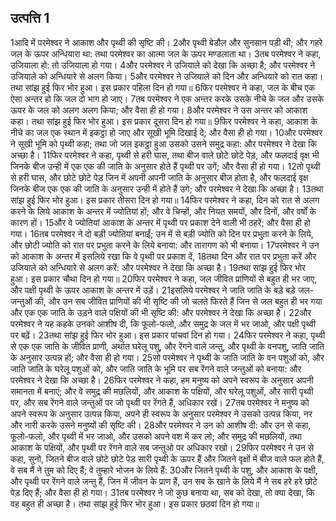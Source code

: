 ## उत्पत्ति 1

1आदि में परमेश्वर ने आकाश और पृथ्वी की सृष्टि की।
2और पृथ्वी बेडौल और सुनसान पड़ी थी; और गहरे जल के ऊपर अन्धियारा था: तथा परमेश्वर का आत्मा जल के ऊपर मण्डलाता था।
3तब परमेश्वर ने कहा, उजियाला हो: तो उजियाला हो गया।
4और परमेश्वर ने उजियाले को देखा कि अच्छा है; और परमेश्वर ने उजियाले को अन्धियारे से अलग किया।
5और परमेश्वर ने उजियाले को दिन और अन्धियारे को रात कहा। तथा सांझ हुई फिर भोर हुआ। इस प्रकार पहिला दिन हो गया॥
6फिर परमेश्वर ने कहा, जल के बीच एक ऐसा अन्तर हो कि जल दो भाग हो जाए।
7तब परमेश्वर ने एक अन्तर करके उसके नीचे के जल और उसके ऊपर के जल को अलग अलग किया; और वैसा ही हो गया।
8और परमेश्वर ने उस अन्तर को आकाश कहा। तथा सांझ हुई फिर भोर हुआ। इस प्रकार दूसरा दिन हो गया॥
9फिर परमेश्वर ने कहा, आकाश के नीचे का जल एक स्थान में इकट्ठा हो जाए और सूखी भूमि दिखाई दे; और वैसा ही हो गया।
10और परमेश्वर ने सूखी भूमि को पृथ्वी कहा; तथा जो जल इकट्ठा हुआ उसको उसने समुद्र कहा: और परमेश्वर ने देखा कि अच्छा है।
11फिर परमेश्वर ने कहा, पृथ्वी से हरी घास, तथा बीज वाले छोटे छोटे पेड़, और फलदाई वृक्ष भी जिनके बीज उन्ही में एक एक की जाति के अनुसार होते हैं पृथ्वी पर उगें; और वैसा ही हो गया।
12तो पृथ्वी से हरी घास, और छोटे छोटे पेड़ जिन में अपनी अपनी जाति के अनुसार बीज होता है, और फलदाई वृक्ष जिनके बीज एक एक की जाति के अनुसार उन्ही में होते हैं उगे; और परमेश्वर ने देखा कि अच्छा है।
13तथा सांझ हुई फिर भोर हुआ। इस प्रकार तीसरा दिन हो गया॥
14फिर परमेश्वर ने कहा, दिन को रात से अलग करने के लिये आकाश के अन्तर में ज्योतियां हों; और वे चिन्हों, और नियत समयों, और दिनों, और वर्षों के कारण हों।
15और वे ज्योतियां आकाश के अन्तर में पृथ्वी पर प्रकाश देने वाली भी ठहरें; और वैसा ही हो गया।
16तब परमेश्वर ने दो बड़ी ज्योतियां बनाईं; उन में से बड़ी ज्योति को दिन पर प्रभुता करने के लिये, और छोटी ज्योति को रात पर प्रभुता करने के लिये बनाया: और तारागण को भी बनाया।
17परमेश्वर ने उन को आकाश के अन्तर में इसलिये रखा कि वे पृथ्वी पर प्रकाश दें,
18तथा दिन और रात पर प्रभुता करें और उजियाले को अन्धियारे से अलग करें: और परमेश्वर ने देखा कि अच्छा है।
19तथा सांझ हुई फिर भोर हुआ। इस प्रकार चौथा दिन हो गया॥
20फिर परमेश्वर ने कहा, जल जीवित प्राणियों से बहुत ही भर जाए, और पक्षी पृथ्वी के ऊपर आकाश के अन्तर में उड़ें।
21इसलिये परमेश्वर ने जाति जाति के बड़े बड़े जल-जन्तुओं की, और उन सब जीवित प्राणियों की भी सृष्टि की जो चलते फिरते हैं जिन से जल बहुत ही भर गया और एक एक जाति के उड़ने वाले पक्षियों की भी सृष्टि की: और परमेश्वर ने देखा कि अच्छा है।
22और परमेश्वर ने यह कहके उनको आशीष दी, कि फूलो-फलो, और समुद्र के जल में भर जाओ, और पक्षी पृथ्वी पर बढ़ें।
23तथा सांझ हुई फिर भोर हुआ। इस प्रकार पांचवां दिन हो गया।
24फिर परमेश्वर ने कहा, पृथ्वी से एक एक जाति के जीवित प्राणी, अर्थात घरेलू पशु, और रेंगने वाले जन्तु, और पृथ्वी के वनपशु, जाति जाति के अनुसार उत्पन्न हों; और वैसा ही हो गया।
25सो परमेश्वर ने पृथ्वी के जाति जाति के वन पशुओं को, और जाति जाति के घरेलू पशुओं को, और जाति जाति के भूमि पर सब रेंगने वाले जन्तुओं को बनाया: और परमेश्वर ने देखा कि अच्छा है।
26फिर परमेश्वर ने कहा, हम मनुष्य को अपने स्वरूप के अनुसार अपनी समानता में बनाएं; और वे समुद्र की मछलियों, और आकाश के पक्षियों, और घरेलू पशुओं, और सारी पृथ्वी पर, और सब रेंगने वाले जन्तुओं पर जो पृथ्वी पर रेंगते हैं, अधिकार रखें।
27तब परमेश्वर ने मनुष्य को अपने स्वरूप के अनुसार उत्पन्न किया, अपने ही स्वरूप के अनुसार परमेश्वर ने उसको उत्पन्न किया, नर और नारी करके उसने मनुष्यों की सृष्टि की।
28और परमेश्वर ने उन को आशीष दी: और उन से कहा, फूलो-फलो, और पृथ्वी में भर जाओ, और उसको अपने वश में कर लो; और समुद्र की मछलियों, तथा आकाश के पक्षियों, और पृथ्वी पर रेंगने वाले सब जन्तुओ पर अधिकार रखो।
29फिर परमेश्वर ने उन से कहा, सुनो, जितने बीज वाले छोटे छोटे पेड़ सारी पृथ्वी के ऊपर हैं और जितने वृक्षों में बीज वाले फल होते हैं, वे सब मैं ने तुम को दिए हैं; वे तुम्हारे भोजन के लिये हैं:
30और जितने पृथ्वी के पशु, और आकाश के पक्षी, और पृथ्वी पर रेंगने वाले जन्तु हैं, जिन में जीवन के प्राण हैं, उन सब के खाने के लिये मैं ने सब हरे हरे छोटे पेड़ दिए हैं; और वैसा ही हो गया।
31तब परमेश्वर ने जो कुछ बनाया था, सब को देखा, तो क्या देखा, कि वह बहुत ही अच्छा है। तथा सांझ हुई फिर भोर हुआ। इस प्रकार छठवां दिन हो गया॥ 
